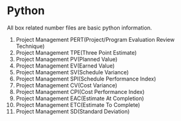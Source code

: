 # Python
All box related number files are basic python information. 

1. Project Management PERT(Project/Program Evaluation Review Technique)
2. Project Management TPE(Three Point Estimate)
3. Project Management PV(Planned Value)
4. Project Management EV(Earned Value)
5. Project Management SV(Schedule Variance)
6. Project Management SPI(Schedule Performance Index)
7. Project Management CV(Cost Variance)
8. Project Management CPI(Cost Performance Index)
9. Project Management EAC(Estimate At Completion)
10. Project Management ETC(Estimate To Complete) 
11. Project Management SD(Standard Deviation)
